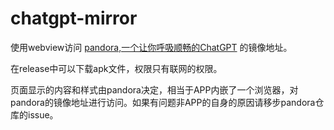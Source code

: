 # chatgpt-mirror
使用webview访问 [pandora,一个让你呼吸顺畅的ChatGPT](https://github.com/pengzhile/pandora) 的镜像地址。

在release中可以下载apk文件，权限只有联网的权限。

页面显示的内容和样式由pandora决定，相当于APP内嵌了一个浏览器，对pandora的镜像地址进行访问。如果有问题非APP的自身的原因请移步pandora仓库的issue。

